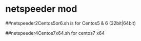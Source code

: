 # netspeeder mod

##netspeeder2Centos5or6.sh is for Centos5 & 6 (32bit|64bit)  

##netspeeder4Centos7x64.sh for centos7 x64 
